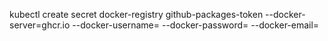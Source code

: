 kubectl create secret docker-registry github-packages-token --docker-server=ghcr.io --docker-username=<github-username> --docker-password=<github-personal-access-token> --docker-email=<email-address>

